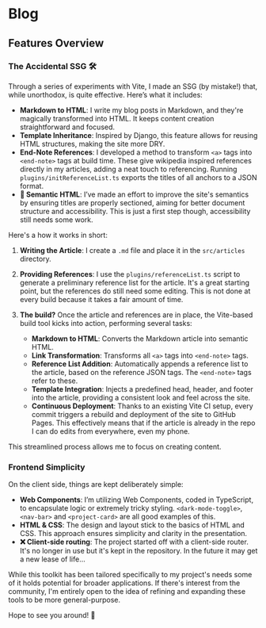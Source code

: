 # Blog

## Features Overview

### The Accidental SSG 🛠

Through a series of experiments with Vite, I made an SSG (by mistake!) that, while unorthodox, is quite effective. Here’s what it includes:

- **Markdown to HTML**: I write my blog posts in Markdown, and they're magically transformed into HTML. It keeps content creation straightforward and focused.
- **Template Inheritance**: Inspired by Django, this feature allows for reusing HTML structures, making the site more DRY. 
- **End-Note References**: I developed a method to transform `<a>` tags into `<end-note>` tags at build time. These give wikipedia inspired references directly in my articles, adding a neat touch to referencing. Running `plugins/initReferenceList.ts` exports the titles of all anchors to a JSON format.
- **🚧 Semantic HTML**: I’ve made an effort to improve the site's semantics by ensuring titles are properly sectioned, aiming for better document structure and accessibility. This is just a first step though, accessibility still needs some work. 

Here's a how it works in short:

1. **Writing the Article**: I create a `.md` file and place it in the `src/articles` directory.

2. **Providing References**: I use the `plugins/referenceList.ts` script to generate a preliminary reference list for the article. It's a great starting point, but the references do still need some editing. This is not done at every build because it takes a fair amount of time. 
3. **The build?** Once the article and references are in place, the Vite-based build tool kicks into action, performing several tasks:
   - **Markdown to HTML**: Converts the Markdown article into semantic HTML.
   - **Link Transformation**: Transforms all `<a>` tags into `<end-note>` tags.
   - **Reference List Addition**: Automatically appends a reference list to the article, based on the reference JSON tags. The `<end-note>` tags refer to these.
   - **Template Integration**: Injects a predefined head, header, and footer into the article, providing a consistent look and feel across the site.
   - **Continuous Deployment**: Thanks to an existing Vite CI setup, every commit triggers a rebuild and deployment of the site to GitHub Pages. This effectively means that if the article is already in the repo I can do edits from everywhere, even my phone.

This streamlined process allows me to focus on creating content.

### Frontend Simplicity

On the client side, things are kept deliberately simple:

- **Web Components**: I’m utilizing Web Components, coded in TypeScript, to encapsulate logic or extremely tricky styling. `<dark-mode-toggle>`, `<nav-bar>` and `<project-card>` are all good examples of this.
- **HTML & CSS**: The design and layout stick to the basics of HTML and CSS. This approach ensures simplicity and clarity in the presentation.
- **❌ Client-side routing**: The project started off with a client-side router. It's no longer in use but it's kept in the repository. In the future it may get a new lease of life...


While this toolkit has been tailored specifically to my project's needs some of it holds potential for broader applications. If there's interest from the community, I'm entirely open to the idea of refining and expanding these tools to be more general-purpose. 

Hope to see you around! 🚀